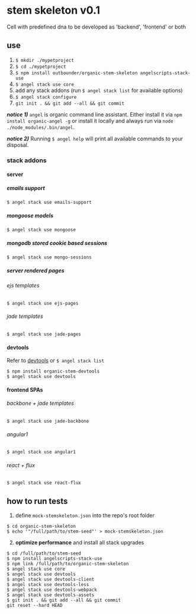 # stem skeleton v0.1

Cell with predefined dna to be developed as 'backend', 'frontend' or both

## use

1. `$ mkdir ./mypetproject`
1. `$ cd ./mypetproject`
1. `$ npm install outbounder/organic-stem-skeleton angelscripts-stack-use`
1. `$ angel stack use core`
1. add any stack addons (run `$ angel stack list` for available options)
1. `$ angel stack configure`
1. `git init . && git add --all && git commit`

___notice 1)___
`angel` is organic command line assistant.
Either install it via `npm install organic-angel -g` or install it locally and always run via `node ./node_modules/.bin/angel`.

___notice 2)___
Running `$ angel help` will print all available commands to your disposal.

### stack addons

#### server

##### emails support

    $ angel stack use emails-support

##### mongoose models

    $ angel stack use mongoose

##### mongodb stored cookie based sessions

    $ angel stack use mongo-sessions

##### server rendered pages

###### ejs templates

    $ angel stack use ejs-pages

###### jade templates

    $ angel stack use jade-pages

#### devtools

Refer to [devtools](https://github.com/outbounder/organic-stem-devtools) or `$ angel stack list`

    $ npm install organic-stem-devtools
    $ angel stack use devtools

#### frontend SPAs

###### backbone + jade templates

    $ angel stack use jade-backbone

###### angular1

    $ angel stack use angular1

###### react + flux

    $ angel stack use react-flux


## how to run tests

1. define `mock-stemskeleton.json` into the repo's root folder

  ```
  $ cd organic-stem-skeleton
  $ echo '"/full/path/to/stem-seed"' > mock-stemskeleton.json
  ```

2. **optimize performance** and install all stack upgrades

  ```
  $ cd /full/path/to/stem-seed
  $ npm install angelscripts-stack-use
  $ npm link /full/path/to/organic-stem-skeleton
  $ angel stack use core
  $ angel stack use devtools
  $ angel stack use devtools-client
  $ angel stack use devtools-less
  $ angel stack use devtools-webpack
  $ angel stack use devtools-assets
  $ git init . && git add --all && git commit
  git reset --hard HEAD
  ```
